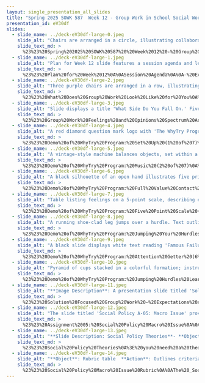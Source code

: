 ```yaml
---
layout: single_presentation_all_slides
title: "Spring 2025 SOWK 587  Week 12 - Group Work in School Social Work"
presentation_id: eV30df
slides:
  - slide_name: ../deck-eV30df-large-0.jpeg
    slide_alt: "Chairs are arranged in a circle, illustrating collaboration in a social work setting. Text reads: 'Group Work in School Social Work.' Additional details: 'Spring 2025, SOWK 587, Week 12,' 'Jacob Campbell, Ph.D. LICSW at Heritage University.'"
    slide_text_md: >
      %23%23%20Spring%202025%20SOWK%20587%20%20Week%2012%20-%20Group%20Work%20in%20School%20Social%20Work%0A%0Atitle:%20Spring%202025%20SOWK%20587%20%20Week%2012%20-%20Group%20Work%20in%20School%20Social%20Work%0Adate:%202025-04-11%2011:54:20%0Alocation:%20Heritage%20University%0Atags:%0A%20%20-%20Heritage%20University%0A%20%20-%20MSW%20Program%0A%20%20-%20SOWK%20587%0Apresentation_video:%20%3E%0A%20%20%22%22%0Adescription:%20%3E%0A%0ADeveloping%20a%20strong%20understanding%20of%20appropriate%20resources%20in%20a%20school%20setting%20is%20vital%20for%20school-based%20social%20workers.%20The%20forums%20for%20week%2012%20are%20related%20to%20discussing%20some%20of%20the%20district/school-wide%20resources%20and%20the%20intentionality%20and%20critical%20thinking%20required%20for%20addressing%20school-related%20problems.%20This%20week's%20reading%20in%20Jarolmen%20%26%20Bautista-Thomas%20(2023)%20addresses%20group%20work%20in%20schools.%20There%20are%20forums%20for%20students%20to%20reflect%20on%20this%20content.%20This%20week%20is%20also%20synchronous%20with%20class%20on%2004/12/25.%20During%20class,%20we%20will%20work%20further%20with%20groups%20to%20understand%20what%20they%20look%20like%20and%20examples%20of%20group%20interventions%20that%20can%20be%20used%20in%20a%20school-based%20setting.%20%0A%0AThe%20agenda%20for%20our%20class%20session%20is%20as%20follows:%0A%0A-%20Experiences%20in%20group%20work%0A-%20Demo%20of%20WhyTry%20group%0A-%20Solution-focused%20group%20work%0A-%20Policy%20paper%0A%0AThe%20learning%20objectives%20for%20this%20week%20include:%0A%0A-%20Identify%20examples%20of%20group%20work%20done%20in%20a%20school%20setting%0A-%20Reflect%20on%20facilitation%20skills%0A-%20Explore%20and%20reflect%20on%20the%20selection,%20development,%20and%20facilitation%20of%20group%20interventions%20in%20school%20settings%0A-%20Be%20able%20to%20engage%20in%20solution-focused%20group%20work%0A-%20Identify%20and%20describe%20system-wide%20resources%20such%20as%20RTI,%20MTSS,%20and%20PBIS%20used%20to%20support%20students%20in%20schools%0A-%20Demonstrate%20critical%20thinking%20and%20problem-solving%20skills%20in%20identifying%20gaps%20and%20needs%20in%20school%20resources.%0A%0A
  - slide_name: ../deck-eV30df-large-1.jpeg
    slide_alt: "Plan for Week 12 slide features a session agenda and learning objectives. Agenda includes experiences in group work and policy paper. Objectives cover reflecting on facilitation skills and engaging in solution-focused work."
    slide_text_md: >
      %23%23%20Plan%20for%20Week%2012%0A%0ASession%20Agenda%0A%0A-%20Experiences%20in%20group%20work%0A-%20Demo%20of%20WhyTry%20group%0A-%20Solution-focused%20group%20work%0A-%20Policy%20paper%0A%0ASession%20Learning%20Objectives%0A%0A-%20Identify%20examples%20of%20group%20work%20done%20in%20a%20school%20setting%0A-%20Reflect%20on%20facilitation%20skills%0A-%20Explore%20and%20reflect%20on%20the%20selection,%20development,%20and%20facilitation%20of%20group%20interventions%20in%20school%20settings%0A-%20Be%20able%20to%20engage%20in%20solution-focused%20group%20work%0A%0A
  - slide_name: ../deck-eV30df-large-2.jpeg
    slide_alt: "Three purple chairs are arranged in a row, illustrating collaboration. Text discusses group work strategies: 'Groups of 4-6, designate a note-taker, share and summarize discussions.' Presentation by Jacob Campbell, Ph.D., Spring 2025 SOWK 587 Week 12."
    slide_text_md: >
      %23%23%20What%20Does%20Group%20Work%20Look%20Like%20for%20You%0A%3E%20I%20want%20to%20start%20off%20our%20session%20today%20looking%20at%20your%20experiences%20in%20doing%20group%20work%20at%20a%20school%20setting.%0A%0A%5BSmall%20Group%20Activity%5D%20school%20based%20group%20work%20sharing%0A-%20groups%20of%204%20to%206%0A-%20designate%20a%20note%20taker%0A-%20share%20about%20group%20work%20at%20your%20place%20in%20your%20group%0A-%20summarize%20your%20discussion%20for%20the%20class%0A%0A
  - slide_name: ../deck-eV30df-large-3.jpeg
    slide_alt: "Slide displays a title 'What Side Do You Fall On.' Five statements list different group-related experiences or skills in the center, divided horizontally. Footer indicates Jacob Campbell, Ph.D., LICSW at Heritage University, Spring 2025 SOWK 587 Week 12."
    slide_text_md: >
      %23%23%20Group%20Work%20Feelings%20and%20Opinions%20Spectrum%20Activity%0A%0A%5BWhole%20Group%20Activity%5D%20Group%20Work%20Feelings%20and%20Opinions%20Spectrum%0A%3E%20I'm%20going%20to%20read%20off%20some%20opinions%20and%20feelings%20that%20you%20might%20have%20about%20doing%20group%20work%20everybody%20will%20need%20to%20stand%20in%20the%20back%20of%20the%20classroom%20and%20we%20will%20go%20from%20one%20side%20to%20the%20other.%0A%0A-%20Had%20opportunities%20to%20participate%20in%20groups%0A-%20Had%20opportunities%20to%20facilitate%20groups%0A-%20Enjoy%20group%20work%0A-%20Feel%20skilled%20facilitating%20groups%0A-%20Task%20versus%20therapeutic%0A%0A
  - slide_name: ../deck-eV30df-large-4.jpeg
    slide_alt: "A red diamond question mark logo with 'The WhyTry Program' text is on the left, alongside a gray box labeled 'Demo - Jumping Hurdles' on the right. Text:   - Jacob Campbell, Ph.D. LICSW at Heritage University  - Spring 2025 SOWK 587 Week 12"
    slide_text_md: >
      %23%23%20Demo%20of%20WhyTry%20Program:%20Set%20Up%20(1%20of%207)%0A%3E%20In%20our%20discussion%20about%20doing%20group%20work%20in%20a%20school%20setting%20I%20wanted%20to%20provide%20a%20demonstration%20of%20a%20group.%20The%20why%20try%20curriculum%20fits%20well%20either%20as%20a%20SEL%20group%20or%20in%20many%20ways%20it's%20CBT%20focused.%20The%20session%20we%20are%20going%20to%20do%20today%20is%20from%20their%20content%20called%20jumping%20hurdles.%0A%0ADiscuss%20what%20we%20will%20be%20doing%0A%0A-%20Flexible%20lesson%20plan%0A-%20My%20additional%20content%20from%20Bridges%20Program%0A-%20Group%20size/space%20not%20optimal%20for%20this.%0A-%20Playing%20a%20song,%20would%20%0A%0A
  - slide_name: ../deck-eV30df-large-5.jpeg
    slide_alt: "A vintage-style machine balances objects, set within a stage-like curtain backdrop. Text reads 'Ali In The Jungle' by The Hours, detailed with presentation info: Jacob Campbell, Ph.D., Heritage University, Spring 2025 SOWK 587 Week 12. Includes a YouTube link."
    slide_text_md: >
      %23%23%20Demo%20of%20WhyTry%20Program:%20Music%20(2%20of%207)%0A%0A%5BThe%20Hours%20-%20Ali%20In%20The%20Jungle%5D(https://youtu.be/AxNX5M_XSeA)%0A%0A
  - slide_name: ../deck-eV30df-large-6.jpeg
    slide_alt: "A black silhouette of an open hand illustrates five principles: safety, group goals, kindness, honesty, and forgiveness. Text includes 'Full Value Contract,' with references to Schoel & Radcliffe (1988)."
    slide_text_md: >
      %23%23%20Demo%20of%20WhyTry%20Program:%20Full%20Value%20Contact%20(3%20of%207)%0A%0A-%20We%20are%20a%20group%20with%20group%20and%20individual%20goals%0A-%20We%20practice%20safety%20first,%20emotional%20and%20physical%0A-%20Use%20kind%20words%20and%20actions,%20no%20discounting%0A-%20Give%20and%20receive%20honest%20feed%0A-%20Hold%20no%20grudges,%20let%20it%20go%0A%0A%3Cdiv%20style%3D%22text-align:%20center%22%20markdown%3D%221%22%3E%0AReference%0A%3C/div%3E%0A%3Cdiv%20style%3D%22margin:%200%200%200%202em;%20text-indent:%20-2em;%22%20markdown%3D%221%22%3E%0A%0ASchoel,%20J.,%20Prouty,%20D.,%20%26%20Radcliffe,%20P.%20(1988).%20Islands%20of%20healing:%20A%20guide%20to%20adventure%20based%20counseling.%20Project%20Adventure.%20%0A%0A%3C/div%3E%0A%0A
  - slide_name: ../deck-eV30df-large-7.jpeg
    slide_alt: "Table listing feelings on a 5-point scale, describing emotions from 'fantastic' to 'angry.' Adjacent text features '5' and 'Point Scale' on a white background."
    slide_text_md: >
      %23%23%20Demo%20of%20WhyTry%20Program:%20Five%20Point%20Scale%20(4%20of%207)%0A%0A5%20%3D%20I%20feel%20fantastic%0A4%20%3D%20I%20feel%20well%0A3%20%3D%20I%20am%20ok,%20but%20I%20feel%20a%20little%20off%0A2%20%3D%20I'm%20not%20well,%20I%20just%20need%20time%0A1%20%3D%20Angry,%20leave%20me%20alone,%20check%20in%20with%20me%20later%0A%0A%0A
  - slide_name: ../deck-eV30df-large-8.jpeg
    slide_alt: "A running shoe-clad leg jumps over a hurdle. Text outlines six strategies for overcoming obstacles, including problem identification, creating options, getting help, taking action, believing in change, and resiliency. Part of The WhyTry Program."
    slide_text_md: >
      %23%23%20Demo%20of%20WhyTry%20Program:%20Jumping%20Your%20Hurdles%20Visual%20Allegory%20(5%20of%207)%0A%3E%20just%20a%20reminder%20that%20this%20is%20our%20visual%20allegory%20that%20we've%20been%20working%20through%20as%20we're%20talking%20about%20jumping%20hurdles.%20We're%20not%20gonna%20really%20talk%20about%20it%20today,%20but%20it%20is%20really%20all%20about%20identifying%20our%20problems%20creating%20options%20getting%20help%20taking%20action%20believing%20in%20change%20and%20jump,%20jumping%20back%20up%20when%20we%20fail.%0A%0A
  - slide_name: ../deck-eV30df-large-9.jpeg
    slide_alt: "A black slide displays white text reading 'Famous Failures' and 'Barr Brothers.' A video link is in the bottom right corner, emphasizing a thematic presentation on notable setbacks."
    slide_text_md: >
      %23%23%20Demo%20of%20WhyTry%20Program:%20Attention%20Getter%20(6%20of%207)%0A%3E%20to%20get%20us%20into%20the%20mindset%20of%20thinking%20about%20how%20we%20might%20sometimes%20fail%20and%20the%20need%20to%20continue%20on%20when%20we%20do%20I%20have%20a%20short%20video%20that%20shares%20some%20famous%20failures%20for%20you%20guys:%0A%0A**Famous%20Failures%20%E2%80%93%20Barr%20Brothers**%20%20%0A%5Bwatch%20video%5D(https://www.youtube.com/watch%3Fv%3DzLYECIjmnQs%26list%3DPLkVXVD923PmFCAA4Zk-wPCpNl5vhjh_LR%26index%3D4)%20%20%0AExamples%20of%20famous%20figures%20who%20had%20to%20overcome%20obstacles%20to%20achieve%20their%20successes%20%0A%0ADebrief%0A-%20did%20you%20already%20know%20any%20of%20these%20stories%3F%0A-%20were%20there%20any%20of%20these%20famous%20people%20that%20you%20didn't%20know%3F%0A-%20what%20do%20you%20think%20made%20them%20still%20successful%20even%20after%20these%20failures%3F%0A%0A%0A
  - slide_name: ../deck-eV30df-large-10.jpeg
    slide_alt: "Pyramid of cups stacked in a colorful formation; instructions describe team coordination using rubber bands and strings to build, highlighting problem-solving and cooperation principles. Silence is required, with penalties for talking."
    slide_text_md: >
      %23%23%20Demo%20of%20WhyTry%20Program:%20Jumping%20Hurdles%20Learning%20Activity:%20Pyramid%20of%20Cups%20(7%20of%207)%0A%0A**Introduction**%0A%0AIn%20life,%20we%20encounter%20problems%20%E2%80%93%20or%20hurdles%20%E2%80%93%20on%20a%20daily%20basis.%20The%20key%20to%20success%20in%20solving%20these%20problems%20is%20to%20utilize%20the%20resources%20and%20support%20around%20us,%20and%20to%20consistently%20engage%20in%20positive%20self-talk.%20This%20activity%20helps%20reinforce%20this%20principle.%0A%0A**Details**%0A%0A-%20**Activity%20Type:**%20Teamwork/group%0A-%20**Grades:**%204%E2%80%9312%0A-%20**Group%20Size:**%204%E2%80%936%20per%20team%0A-%20**Time:**%2015%E2%80%9320%20minutes%0A-%20**Space:**%20Moderate%20space%0A-%20**Materials:**%0A%20%20-%2010%20plastic%20or%20foam%20cups%20per%20team%0A%20%20-%20One%20piece%20of%203%E2%80%934%20foot-long%20string%20per%20team%20member%0A%20%20-%201%20rubber%20band%20per%20team%0A%0A**Activity%20Instructions**%0A1.%20Give%20each%20team%20their%20mate%0A2.%20rials,%20placing%20some%20cups%20upside%20down,%20on%20their%20side,%20and%20right%20side%20up.%20Use%20the%20same%20combination%20for%20each%20team.%0A2.%20The%20only%20thing%20that%20can%20touch%20the%20cups%20is%20the%20rubber%20band%E2%80%94cups%20cannot%20be%20handled%20directly%20with%20hands.%0A3.%20Strings%20cannot%20be%20tied%20around%20the%20cups,%20only%20attached%20to%20the%20rubber%20band.%0A4.%20Each%20participant%20must%20hold%20the%20free%20end%20of%20one%20string.%0A5.%20When%20five%20cups%20are%20stacked,%20the%20group%20must%20finish%20the%20activity%20in%20silence.%0A6.%20If%20talking%20occurs,%20add%2030%20seconds%20for%20each%20incident.%0A%0AThe%20first%20team%20to%20stack%20all%20its%20cups%20into%20a%20pyramid%20wins.%0A%0A**Processing%20the%20Experience**%0A%0A-%20What%20strategies%20did%20you%20use%20to%20pick%20up%20the%20cup%3F%0A-%20What%20worked%20and%20what%20didn't%3F%20Why%3F%0A-%20What%20was%20your%20most%20difficult%20setback%3F%20How%20did%20you%20deal%20with%20it%3F%0A-%20What%20motivated%20you%20to%20finish%20this%20activity%3F%0A-%20How%20did%20teamwork%20come%20into%20play%3F%0A-%20Could%20you%20have%20done%20this%20activity%20alone%3F%20Why%20or%20why%20not%3F%0A-%20How%20can%20teamwork%20help%20us%20in%20jumping%20our%20hurdles%20%E2%80%93%20or%20solving%20problems%20%E2%80%93%20in%20life%3F%0A-%20What%20kind%20of%20hurdles%20or%20problems%20do%20we%20face%20on%20a%20daily%20basis%3F%0A-%20What%20are%20some%20of%20the%20resources%20we%20can%20utilize%20to%20overcome%20them%3F%0A%0A%5BWhole%20Group%20Activity%5D%20Debrief%20how%20the%20group%20went%0A%0A
  - slide_name: ../deck-eV30df-large-11.jpeg
    slide_alt: "**Image Description**: A presentation slide titled 'Solution Focused Group: Expectations & Steps' features two main sections. The left section lists tasks for the group conductor: using positive language, focusing on action, challenging linkages, and reframing problems. The right section outlines steps in the group process: introduction, clarification, acknowledgment, the miracle scenario, building progress, and closure. The bottom shows academic details: Jacob Campbell, Ph.D., Heritage University, references, and Spring 2025 details."
    slide_text_md: >
      %23%23%20Solution%20Focused%20Group%20Work%20-%20Expectations%20and%20Steps%0A%0A**Positive%20Behaviors%20for%20the%20Facilitator/Conductor%20in%20Solution-Focused%20Group%20Work**%0A%0A-%20**Use%20Positive%20and%20Imaginative%20Language**%0A%20%20-%20Keep%20the%20group%20language%20creative,%20positive,%20and%20strength-based.%0A%20%20-%20Reframe%20negative%20statements%20gently,%20ask%20clarifying%20questions%20that%20steer%20discussion%20toward%20solutions,%20and%20avoid%20pathologizing%20language.%0A-%20**Focus%20Explanations%20on%20Action,%20Not%20Accuracy**%0A%20%20-%20Allow%20explanations%20if%20they%20help%20the%20client%20move%20forward,%20but%20don't%20dwell%20on%20whether%20explanations%20are%20%22correct.%22%0A%20%20-%20Link%20any%20explanation%20directly%20to%20potential%20action%20steps%20(e.g.,%20*%22Suppose%20that's%20the%20cause%20%E2%80%94%20what%20would%20you%20do%20next%3F%22*).%0A-%20**Challenge%20Problem%20Linkages**%0A%20%20-%20Treat%20each%20problem%20independently%20instead%20of%20assuming%20cause-and-effect%20relationships.%0A%20%20-%20Encourage%20exploring%20what%20happens%20when%20presumed%20links%20between%20problems%20are%20reversed%20%E2%80%94%20but%20always%20respect%20the%20client's%20perspective.%0A-%20**Reframe%20Problems%20as%20Opportunities%20or%20Resources**%0A%20%20-%20Help%20clients%20view%20hardships%20as%20strengths,%20lessons,%20or%20survivable%20events.%0A%20%20-%20Ask%20reframing%20questions%20like,%20*%22How%20has%20this%20challenge%20made%20you%20stronger%3F%22*%20or%20*%22What%20did%20you%20learn%20from%20this%20experience%3F%22*.%0A%0A**Six%20Steps%20of%20the%20Solution-Focused%20Group%20Process**%0A%0A1.%20**Introduction%20%E2%80%93%20Outline%20of%20the%20Problem**:%20The%20client%20outlines%20their%20problem,%20sharing%20as%20much%20or%20as%20little%20as%20they%20choose.%0A2.%20**Clarification%20%E2%80%93%20Participants%20Get%20Things%20Clear**:%20Group%20members%20ask%20clarifying%20questions%20to%20fully%20understand%20the%20problem,%20focusing%20on%20gaining%20clarity%20without%20digging%20into%20pathology.%0A3.%20**Acknowledgement%20%E2%80%93%20Acceptance,%20Pacing,%20and%20Positive%20Feedback**:%20Group%20members%20empathize%20with%20the%20client's%20experience,%20acknowledge%20their%20efforts,%20and%20highlight%20strengths%20and%20resources,%20creating%20a%20foundation%20for%20building%20solutions.%0A4.%20**The%20Miracle%20Scenario%20%E2%80%93%20Positive%20Visions%20of%20the%20Future**:%20The%20client%20and%20group%20envision%20a%20future%20where%20the%20problem%20is%20resolved,%20fostering%20hope%20and%20helping%20the%20client%20articulate%20desired%20changes.%0A5.%20**Building%20on%20Progress%20and%20Sharing%20Credit**:%20Progress,%20even%20small,%20is%20identified%20and%20celebrated;%20clients%20recognize%20what%20has%20helped%20and%20share%20credit%20with%20those%20who%20contributed%20to%20their%20success.%0A6.%20**Closure%20%E2%80%93%20Next%20Steps%20for%20the%20Client**:%20The%20session%20ends%20by%20asking%20the%20client%20what%20was%20most%20helpful%20and%20encouraging%20them%20to%20identify%20small,%20specific%20next%20steps%20to%20continue%20their%20progress.%0A%0A%0A%5BSmall%20Group%20Activity%5D%20Implement%20Group%20Practice%0A%3E%20one%20of%20the%20things%20that%20is%20interesting%20about%20Banks%20is%20discussion%20of%20solution.%20Focus%20group%20work%20is%20that%20he%20talks%20about%20it%20being%20used%20in%20make%20settings%20with%20clients%20clinicians%20or%20just%20clinicians.%20I%20want%20you%20guys%20to%20come%20and%20practice%20facilitating%20a%20group%20like%20this.%20The%20problem%20being%20addressed%20doesn't%20need%20to%20be%20overly%20personal%20but%20something%20that%20could%20use%20some%20problem-solving%20pick%20a%20facilitator%20and%20work%20in%20groups%20of%206%20to%208.%0A%0A%0A%3Cdiv%20style%3D%22text-align:%20center%22%20markdown%3D%221%22%3E%0AReference%0A%3C/div%3E%0A%3Cdiv%20style%3D%22margin:%200%200%200%202em;%20text-indent:%20-2em;%22%20markdown%3D%221%22%3E%0A%0ABanks,%20R.%20(2005).%20Solution-focused%20group%20therapy.%20_Journal%20of%20Family%20Psychotherapy,%2016_(1-2),%2016-21.%20%3Chttps://doi.org/10.1300/j085v16n01_05%3E%0A%0A%3C/div%3E%0A%0A
  - slide_name: ../deck-eV30df-large-12.jpeg
    slide_alt: "The slide titled 'Social Policy A-05: Macro Issue' provides instructions for a student assignment. It includes sections such as 'Title Page,' 'Problem Description,' 'Policy Analysis,' 'Recommendations for Policy Change,' and 'Change Strategy and Collaboration.' There's a note about using APA formatting. It's part of a course by Jacob Campbell at Heritage University, scheduled for Spring 2025 SOWK 587 Week 12."
    slide_text_md: >
      %23%23%20Assignment%2005:%20Social%20Policy%20Macro%20Issue%0A%0A**Meta**:%20%20__Points__%2080%20pts%20(16%25%20of%20final%20grade);%20__Deadline__%20Monday%2004/21/25%20at%2008:00%20AM;%20__Completion__%20via%20an%20upload%20to%20MyHeritage%20Assignments;%20_Locations_%20%5BAssignment%20Submission%5D(https://myheritage.heritage.edu/ICS/Academics/SOWK/SOWK_587/2425_SP-SOWK_587-0/Assignments.jnz%3Fportlet%3DCoursework%26screen%3DAssignmentDetailView%26screenType%3Dchange%26id%3D668bd3ac-6bfb-410f-93a9-f4c7ed7b9b89)%20and%20%5BAssignment%20Description%20and%20Rubric%5D(https://myheritage.heritage.edu/ICS/Portlets/ICS/Handoutportlet/viewhandler.ashx%3Fhandout_id%3D9067a763-894c-4d82-9342-43a9f3ac229f);%0A%0A**Purpose**:%20Students%20will%20apply%20their%20understanding%20of%20social%20welfare%20policy%20to%20a%20school-related%20problem%20researched%20for%20their%20fact%20sheet.%20They%20will%20create%20a%20policy%20brief%20aimed%20at%20governmental%20decision-makers%20that%20presents%20the%20issue,%20analyzes%20its%20relationship%20to%20school%20culture,%20and%20recommends%20evidence-informed,%20anti-racist,%20and%20anti-oppressive%20policy%20solutions%20grounded%20in%20cultural%20humility.%0A%0A**Task**:%20The%20Social%20Policy%20Macro%20Issue%20Assignment%20extends%20the%20school-related%20problem%20fact%20sheet.%20Students%20will%20work%20individually%20to%20develop%20a%20policy%20brief%20related%20to%20the%20topic%20you%20researched%20for%20the%20fact%20sheet.%20The%20problem%20description%20will%20include%20an%20analysis%20of%20school%20culture.%20Your%20audience%20for%20the%20social%20policy%20macro%20issue%20will%20be%20governmental%20decision-makers.%20The%20evaluation%20of%20this%20paper%20includes%20an%20evaluation%20of%20practice%20behaviors%20related%20to%20Competency%205%20of%20the%20CSWE%20EPAS.%20Students%20will%20examine%20social%20welfare%20policies%20at%20the%20appropriate%20levels%20and%20provide%20recommendations%20for%20policy%20changes,%20and%20content%20related%20to%20anti-racist%20and%20anti-oppressive%20practices.%20The%20paper%20will%20include%20a%20description%20of%20the%20intersectionality%20related%20to%20the%20chosen%20problem%20area%20and%20the%20population,%20as%20well%20as%20targeted%20interventions%20at%20least%20two%20levels.%20Discussion%20of%20how%20change%20will%20be%20implemented%20and%20the%20collaboration%20needed%20is%20to%20be%20included.%20The%20application%20and%20impact%20of%20cultural%20humility%20will%20be%20discussed.%0A%0AThe%20policy%20brief%20should%20include%20at%20least%20the%20following:%0A%0A-%20**Title%20Page**:%20Include%20a%20title%20page%20following%20APA%207%20formatting.%0A-%20**Problem%20Description**:%20Clearly%20describe%20your%20school-related%20problem%20and%20explain%20its%20impact%20on%20students%20and%20school%20systems.%20Support%20your%20analysis%20with%20credible%20sources.%20Explore%20how%20intersectionality%20affects%20students%20and/or%20staff,%20and%20examine%20how%20school%20culture%20influences%20or%20sustains%20the%20problem.%20%0A-%20**Policy%20Analysis**:%20Examine%20the%20current%20policies%20related%20to%20your%20school-related%20problem%20at%20local,%20state,%20tribal,%20and/or%20federal%20levels.%20Summarize%20at%20least%20one%20of%20these%20policies%20and%20assess%20the%20impact%20on%20school%20systems%20and%20students.%20Include%20an%20analysis%20of%20how%20these%20policies%20address%20or%20fall%20short%20of%20meeting%20the%20needs%20of%20diverse%20client%20populations.%20Make%20connections%20to%20a%20theory%20applicable%20to%20social%20policy.%0A-%20**Recommendations%20for%20Policy%20Change**:%20Identify%20how%20change%20can%20be%20implemented%20across%20at%20least%20two%20system%20levels%20(micro,%20mezzo,%20macro).%20Describe%20the%20types%20of%20collaboration%20needed,%20such%20as%20partnerships%20with%20policymakers,%20schools,%20or%20community%20organizations.%0A-%20**Change%20Strategy%20and%20Collaboration**:%20Propose%20specific,%20actionable%20policy%20changes%20grounded%20in%20your%20analysis.%20Ensure%20your%20recommendations%20are%20rooted%20in%20anti-racist%20and%20anti-oppressive%20frameworks.%20Explain%20how%20cultural%20humility%20informs%20your%20understanding%20of%20the%20issue%20and%20shapes%20your%20policy%20recommendations.%0A-%20**Reference%20List**:%20All%20sources%20should%20be%20cited%20appropriately%20in%20APA%20style%20throughout.%20A%20reference%20list%20using%20APA%20formatting%20should%20be%20included.%0A%0A**Success**:%20%20The%20_Social%20Policy%20Macro%20Issue%20Rubric_%20assesses%20students%20for%20this%20assignment.%20Following%20the%20assignment%20guidelines,%20students%20will%20submit%20a%20well-written%20policy%20brief.%20The%20brief%20will%20define%20a%20school-related%20problem,%20analyze%20the%20role%20of%20school%20culture,%20and%20critically%20examine%20relevant%20social%20policies.%20Students%20will%20apply%20social%20policy%20theory%20in%20relation%20to%20diverse%20client%20populations,%20propose%20evidence-based%20policy%20recommendations%20rooted%20in%20anti-oppressive%20frameworks,%20and%20identify%20realistic%20change%20strategies%20involving%20key%20collaborators.%20The%20document%20should%20be%20organized%20clearly,%20use%20a%20professional%20tone,%20and%20follow%20APA%20formatting%20guidelines.%0A%0A
  - slide_name: ../deck-eV30df-large-13.jpeg
    slide_alt: "**Slide Description: Social Policy Theories**- **Object**: Text- **Action**: Provides information- **Context**: Presentation slideText includes 'Social Policy Theories,' explanation to connect paper analysis to theories, list with Critical Race Theory, Critical Theory, Feminist Theory, Systems Theory, Social constructionism. By Jacob Campbell, Ph.D., LICSW, Heritage University, Spring 2025 SOWK 587 Week 12."
    slide_text_md: >
      %23%23%20Social%20Policy%20Theories%0A%3E%20you%20need%20a%20theory%20or%20framework%20that%20could%20be%20connected%20to%20policy.%0A%0AThe%20following%20are%20some%20examples:%0A-%20Critical%20Race%20Theory%20(CRT)%0A-%20Critical%20Theory%0A-%20Feminist%20Theory%0A-%20Systems%20Theory%0A-%20Social%20constructionism%20%0A%0AIn%20your%20paper,%20you%20will%20want%20to%20connect%20your%20analysis%20of%20the%20policy%20(e.g.,%20law)%20to%20a%20theory%20that%20can%20be%20applied%20to%20a%20social%20policy.%20Consider%20finding%20a%20source%20about%20a%20theory,%20explaining%20some%20of%20the%20aspects%20of%20the%20theory,%20and%20talking%20about%20how%20they%20relate%20to%20the%20policy%20you%20are%20discussing.%20The%20following%20are%20some%20examples%20of%20theories%20you%20might%20explore%20%0A%0A
  - slide_name: ../deck-eV30df-large-14.jpeg
    slide_alt: "**Object**: Rubric table  **Action**: Outlines criteria for social policy macro issue assessment  **Context**: Includes descriptions and examples for categories like policy examination, theory assessment, and collaboration. Mentions Jacob Campbell at Heritage University, Spring 2025 SOWK 587 Week 12. **Text**: - **'Social Policy Macro Issue Rubric'**- **Categories and Descriptions**:  - **Policy Examination and Best Practice Recommendations**: Accurate review, impact understanding, offers actionable recommendations.  - **Policy Theory Assessment**: Applies relevant theory to diverse client populations.  - **Problem Description and School Culture Analysis**: Provides comprehensive analysis and support.  - **Intersectionality and Population Focus**: Integrates intersectionality, analyzes identity influences.  - **Change Strategy and Collaboration**: Presents a well-supported implementation plan.  - **Organization, Clarity, and APA Formatting**: Professional, clear, and APA-consistent.  - **Following Assignment Requirements**: Adheres to description and requirements.- **Footer**:  - **Jacob Campbell, Ph.D. LICSW at Heritage University**  - **Spring 2025 SOWK 587 Week 12**"
    slide_text_md: >
      %23%23%20Social%20Policy%20Macro%20Issue%20Rubric%0A%0AThe%20_Social%20Policy%20Macro%20Issue%20Rubric_%20is%20used%20for%20the%20assignment%20of%20the%20same%20name.%20It%20evaluates%20students%20by%20requiring%20a%20policy%20brief%20defining%20a%20school-related%20problem%20and%20analyzing%20its%20relationship%20to%20school%20culture.%20It%20evaluates%20students'%20adherence%20to%20Heritage%20University's%20specialized%20practice%20behaviors%20for%20competency%20five.%20Students%20must%20examine%20relevant%20social%20welfare%20policies%20at%20the%20local,%20state,%20tribal,%20and/or%20federal%20levels,%20apply%20social%20policy%20theory%20in%20the%20context%20of%20diverse%20client%20populations,%20and%20provide%20evidence-based%20recommendations%20for%20policy%20change%20grounded%20in%20anti-oppressive%20frameworks.%20The%20final%20product%20should%20be%20professional%20and%20action-oriented,%20offering%20realistic%20implementation%20strategies%20across%20multiple%20system%20levels%20and%20identifying%20key%20collaborators.%20Students%20must%20demonstrate%20scholarly%20integration%20through%20appropriate%20evidence,%20maintain%20a%20clear%20and%20logical%20organization,%20adhere%20to%20APA%20formatting%20standards,%20and%20follow%20all%20assignment%20requirements.%0A%0A%0A**Competency%205:%20Engage%20in%20Policy%20Practice**%20%20%0Aa.%20Examine%20social%20welfare%20policies%20at%20local,%20state,%20tribal,%20and%20federal%20levels%20to%20summarize%20best%20practice%20recommendations.%20%20%0Ab.%20Assess%20social%20policy%20theory%20in%20the%20context%20of%20practice%20with%20diverse%20client%20populations%20and%20prepare%20recommendations%20for%20policy%20change.%20%0A%0A%7CDescription%20%7C%20Initial%20%7C%20Emerging%20%7C%20Developed%20%7C%20Highly%20Developed%20%7C%0A%7C---%7C---%7C---%7C---%7C---%7C%0A%7C%20Policy%20Examination%20and%20Best%20Practice%20Recommendations%20%7C%20There%20is%20no%20discussion%20of%20specific%20policies%20or%20recommendations%20for%20policy%20change.%20%7C%20A%20policy%20is%20summarized,%20and%20recommendations%20are%20included,%20but%20they%20do%20not%20provide%20meaningful%20connections%20to%20diverse%20populations,%20best%20practices,%20and%20anti-oppressive%20considerations.%20%7C%20A%20policy%20is%20summarized,%20and%20recommendations%20are%20included,%20but%20it%20only%20includes%20connections%20to%20diverse%20populations,%20best%20practices,%20or%20anti-oppressive%20considerations,%20not%20all%20three.%20%7C%20Provides%20a%20clear%20and%20accurate%20review%20of%20a%20relevant%20social%20policy%20demonstrating%20a%20strong%20understanding%20of%20its%20impact%20on%20diverse%20populations;%20offers%20specific,%20evidence-based,%20and%20actionable%20policy%20recommendations%20rooted%20in%20best%20practices%20and%20anti-oppressive%20considerations.%20%7C%0A%7C%20Policy%20Theory%20Assessment%20%7C%20There%20is%20no%20social%20policy%20theory%20discussed.%20%7C%20Mentions%20a%20social%20policy%20theory%20but%20provides%20minimal%20explanation%20or%20unclear%20connection%20to%20the%20issue%20or%20diverse%20client%20populations.%20%7C%20Applies%20a%20relevant%20social%20policy%20theory%20to%20analyze%20the%20issue,%20showing%20some%20understanding%20of%20its%20relevance%20to%20diverse%20client%20populations,%20though%20analysis%20may%20lack%20depth%20or%20full%20integration.%20%7C%20Thoughtfully%20applies%20relevant%20social%20policy%20theory%20to%20analyze%20the%20issue,%20demonstrating%20deep%20understanding%20of%20how%20the%20theory%20relates%20to%20the%20experiences%20and%20needs%20of%20diverse%20client%20populations.%20%7C%0A%0A**General%20Assignment%20Expectations**%0A%0A%7CDescription%20%7C%20Initial%20%7C%20Emerging%20%7C%20Developed%20%7C%20Highly%20Developed%20%7C%0A%7C---%7C---%7C---%7C---%7C---%7C%0A%7C%20Problem%20Description%20and%20School%20Culture%20Analysis%20%7C%20The%20problem%20is%20unclear%20or%20minimally%20described;%20little%20or%20no%20discussion%20of%20school%20culture%E2%80%99s%20role.%20%7C%20The%20problem%20is%20described%20but%20lacks%20clarity,%20detail,%20or%20connection%20to%20school%20culture;%20analysis%20of%20school%20culture%20is%20superficial.%20%7C%20The%20problem%20is%20clearly%20described%20with%20some%20supporting%20details;%20school%20culture%20is%20discussed%20with%20basic%20analysis%20of%20its%20influence%20on%20the%20problem.%20%7C%20The%20problem%20is%20clearly%20and%20comprehensively%20described,%20supported%20with%20evidence;%20provides%20a%20meaningful%20and%20insightful%20analysis%20of%20how%20school%20culture%20influences%20or%20sustains%20the%20issue.%20%7C%0A%7C%20Intersectionality%20and%20Population%20Focus%20%7C%20Intersectionality%20is%20not%20addressed%20or%20is%20mentioned%20without%20connection%20to%20the%20problem%20or%20population.%20%7C%20Intersectionality%20is%20mentioned%20but%20the%20connection%20to%20the%20problem%20or%20affected%20population%20is%20vague,%20unclear,%20or%20superficial.%20%7C%20Intersectionality%20concepts%20are%20applied%20with%20some%20clarity,%20showing%20how%20multiple%20identities%20relate%20to%20the%20problem%20and%20population,%20though%20analysis%20may%20be%20somewhat%20general.%20%7C%20Strongly%20integrates%20intersectionality%20concepts%20to%20offer%20a%20nuanced%20analysis%20of%20how%20overlapping%20identities%20influence%20experiences%20related%20to%20the%20problem%20and%20population;%20analysis%20demonstrates%20depth%20and%20insight.%20%7C%0A%7C%20Change%20Strategy%20and%20Collaboration%20%7C%20No%20plan%20for%20implementation%20is%20provided,%20or%20the%20plan%20is%20unrealistic;%20key%20partners%20are%20not%20identified%20or%20discussed.%20%7C%20A%20basic%20plan%20for%20change%20is%20presented,%20but%20it%20lacks%20detail,%20feasibility,%20or%20clear%20identification%20of%20key%20partners.%20%7C%20A%20realistic%20plan%20for%20change%20is%20described%20with%20some%20details;%20key%20partners%20are%20identified,%20though%20the%20explanation%20of%20their%20roles%20may%20be%20general%20or%20limited.%20%7C%20Presents%20a%20clear,%20realistic,%20and%20well-supported%20plan%20for%20implementing%20policy%20change%20across%20multiple%20levels;%20thoughtfully%20identifies%20and%20explains%20the%20roles%20of%20key%20partners%20needed%20for%20successful%20collaboration.%20%7C%0A%7C%20Organization,%20Clarity,%20and%20APA%20Formatting%20%7C%20The%20brief%20lacks%20clear%20organization;%20tone%20is%20informal%20or%20inappropriate%20for%20a%20policy%20audience;%20citations%20and%20references%20are%20missing.%20%7C%20Some%20organization%20is%20evident%20but%20ideas%20may%20be%20disjointed;%20tone%20is%20uneven%20or%20somewhat%20unprofessional;%20several%20APA%20citation%20errors%20are%20present.%20%7C%20The%20brief%20is%20generally%20well-organized%20with%20a%20mostly%20professional%20tone;%20minor%20APA%20formatting%20errors%20are%20present%20but%20do%20not%20detract%20significantly%20from%20clarity.%20%7C%20The%20brief%20is%20clearly%20and%20logically%20organized%20with%20a%20consistently%20professional,%20action-oriented%20tone;%20APA%20citations%20and%20references%20are%20accurate%20and%20properly%20formatted%20throughout.%20%7C%0A%7C%20Following%20assignment%20requirements%20%7C%20Does%20not%20follow%20the%20assignment%20description.%20%7C%20Somewhat%20follows%20the%20assignment%20description,%20but%20significant%20errors%20exist.%20%7C%20Follows%20the%20assignment%20description%20and%20requirements%20but%20has%20minor%20errors.%20%7C%20Closely%20follows%20the%20assignment%20description%20and%20requirements.%20%7C%0A
---
```

